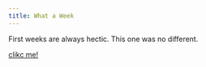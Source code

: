 ```yaml
---
title: What a Week
---
```

First weeks are always hectic. This one was no different.

<a href="http://google.com"> clikc me! </a>